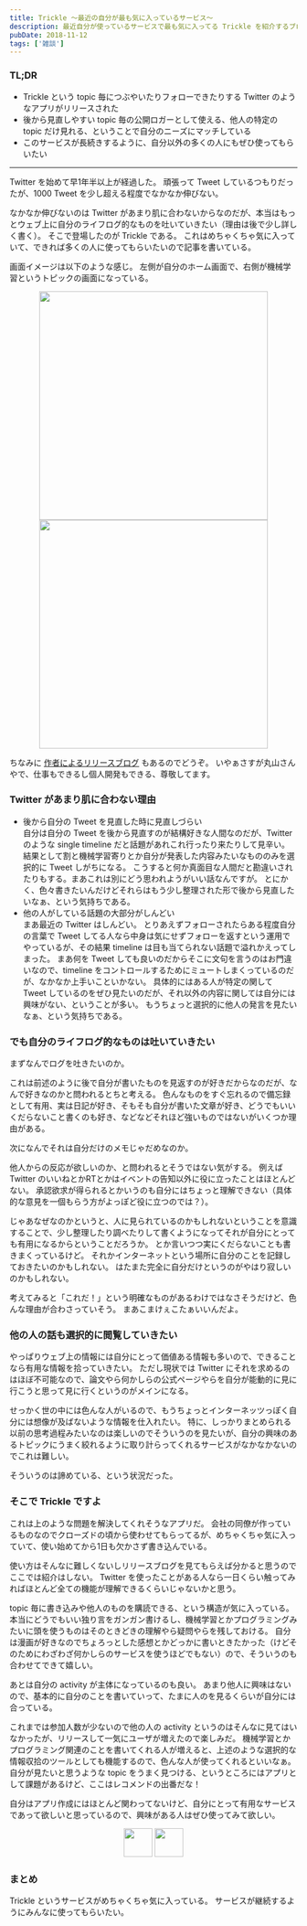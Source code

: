 ```yaml
---
title: Trickle 〜最近の自分が最も気に入っているサービス〜
description: 最近自分が使っているサービスで最も気に入ってる Trickle を紹介するブログ記事。
pubDate: 2018-11-12
tags: ['雑談']
---
```


### TL;DR
- Trickle という topic 毎につぶやいたりフォローできたりする Twitter のようなアプリがリリースされた
- 後から見直しやすい topic 毎の公開ロガーとして使える、他人の特定の topic だけ見れる、ということで自分のニーズにマッチしている
- このサービスが長続きするように、自分以外の多くの人にもぜひ使ってもらいたい
---

Twitter を始めて早1年半以上が経過した。
頑張って Tweet しているつもりだったが、1000 Tweet を少し超える程度でなかなか伸びない。

なかなか伸びないのは Twitter があまり肌に合わないからなのだが、本当はもっとウェブ上に自分のライフログ的なものを吐いていきたい（理由は後で少し詳しく書く）。
そこで登場したのが Trickle である。
これはめちゃくちゃ気に入っていて、できれば多くの人に使ってもらいたいので記事を書いている。

画面イメージは以下のような感じ。
左側が自分のホーム画面で、右側が機械学習というトピックの画面になっている。

<div align="center">
<img src="https://i.imgur.com/LobiFWP.jpg" width="400">
<img src="https://i.imgur.com/rqaq26c.jpg" width="400">
</div>

ちなみに [作者によるリリースブログ](http://blog.h13i32maru.jp/entry/2018/11/12/092904) もあるのでどうぞ。
いやぁさすが丸山さんやで、仕事もできるし個人開発もできる、尊敬してます。

### Twitter があまり肌に合わない理由
- 後から自分の Tweet を見直した時に見直しづらい  
  自分は自分の Tweet を後から見直すのが結構好きな人間なのだが、Twitter のような single timeline だと話題があれこれ行ったり来たりして見辛い。
  結果として割と機械学習寄りとか自分が発表した内容みたいなもののみを選択的に Tweet しがちになる。
  こうすると何か真面目な人間だと勘違いされたりもする。まあこれは別にどう思われようがいい話なんですが。
  とにかく、色々書きたいんだけどそれらはもう少し整理された形で後から見直したいなぁ、という気持ちである。
- 他の人がしている話題の大部分がしんどい  
  まあ最近の Twitter はしんどい。
  とりあえずフォローされたらある程度自分の言葉で Tweet してる人なら中身は気にせずフォローを返すという運用でやっているが、その結果 timeline は目も当てられない話題で溢れかえってしまった。
  まあ何を Tweet しても良いのだからそこに文句を言うのはお門違いなので、timeline をコントロールするためにミュートしまくっているのだが、なかなか上手いこといかない。
  具体的にはある人が特定の関して Tweet しているのをぜひ見たいのだが、それ以外の内容に関しては自分には興味がない、ということが多い。
  もうちょっと選択的に他人の発言を見たいなぁ、という気持ちである。

### でも自分のライフログ的なものは吐いていきたい
まずなんでログを吐きたいのか。

これは前述のように後で自分が書いたものを見返すのが好きだからなのだが、なんで好きなのかと問われるとちと考える。
色んなものをすぐ忘れるので備忘録として有用、実は日記が好き、そもそも自分が書いた文章が好き、どうでもいいくだらないこと書くのも好き、などなどそれほど強いものではないがいくつか理由がある。

次になんでそれは自分だけのメモじゃだめなのか。

他人からの反応が欲しいのか、と問われるとそうではない気がする。
例えば Twitter のいいねとかRTとかはイベントの告知以外に役に立ったことはほとんどない。
承認欲求が得られるとかいうのも自分にはちょっと理解できない（具体的な意見を一個もらう方がよっぽど役に立つのでは？）。

じゃあなぜなのかというと、人に見られているのかもしれないということを意識することで、少し整理したり調べたりして書くようになってそれが自分にとっても有用になるからということだろうか。
とか言いつつ実にくだらないことも書きまくっているけど。
それかインターネットという場所に自分のことを記録しておきたいのかもしれない。
はたまた完全に自分だけというのがやはり寂しいのかもしれない。

考えてみると「これだ！」という明確なものがあるわけではなさそうだけど、色んな理由が合わさっていそう。
まあこまけぇこたぁいいんだよ。

### 他の人の話も選択的に閲覧していきたい
やっぱりウェブ上の情報には自分にとって価値ある情報も多いので、できることなら有用な情報を拾っていきたい。
ただし現状では Twitter にそれを求めるのはほぼ不可能なので、論文やら何かしらの公式ページやらを自分が能動的に見に行こうと思って見に行くというのがメインになる。

せっかく世の中には色んな人がいるので、もうちょっとインターネッツっぽく自分には想像が及ばないような情報を仕入れたい。
特に、しっかりまとめられる以前の思考過程みたいなのは楽しいのでそういうのを見たいが、自分の興味のあるトピックにうまく絞れるように取り計らってくれるサービスがなかなかないのでこれは難しい。

そういうのは諦めている、という状況だった。

### そこで Trickle ですよ
これは上のような問題を解決してくれそうなアプリだ。
会社の同僚が作っているものなのでクローズドの頃から使わせてもらってるが、めちゃくちゃ気に入っていて、使い始めてから1日も欠かさず書き込んでいる。

使い方はそんなに難しくないしリリースブログを見てもらえば分かると思うのでここでは紹介はしない。
Twitter を使ったことがある人なら一日くらい触ってみればほとんど全ての機能が理解できるくらいじゃないかと思う。

topic 毎に書き込みや他人のものを購読できる、という構造が気に入っている。
本当にどうでもいい独り言をガンガン書けるし、機械学習とかプログラミングみたいに頭を使うものはそのときどきの理解やら疑問やらを残しておける。
自分は漫画が好きなのでちょろっとした感想とかどっかに書いときたかった（けどそのためにわざわざ何かしらのサービスを使うほどでもない）ので、そういうのも合わせてできて嬉しい。

あとは自分の activity が主体になっているのも良い。
あまり他人に興味はないので、基本的に自分のことを書いていって、たまに人のを見るくらいが自分には合っている。

これまでは参加人数が少ないので他の人の activity というのはそんなに見てはいなかったが、リリースして一気にユーザが増えたので楽しみだ。
機械学習とかプログラミング関連のことを書いてくれる人が増えると、上述のような選択的な情報収拾のツールとしても機能するので、色んな人が使ってくれるといいなぁ。
自分が見たいと思うような topic をうまく見つける、というところにはアプリとして課題があるけど、ここはレコメンドの出番だな！

自分はアプリ作成にはほとんど関わってないけど、自分にとって有用なサービスであって欲しいと思っているので、興味がある人はぜひ使ってみて欲しい。

<div align="center">
<p><a href="https://itunes.apple.com/us/app/trickle-favorite-activities/id1441204205?mt=8"><img src="https://trickleapp.me/image/app-store.png" style="height: 50px;"></a> <a href="https://play.google.com/store/apps/details?id=jp.h13i32maru.trickle"><img src="https://trickleapp.me/image/google-play.png" style="height: 50px"></a></p>
</div>

### まとめ
Trickle というサービスがめちゃくちゃ気に入っている。
サービスが継続するようにみんなに使ってもらいたい。
